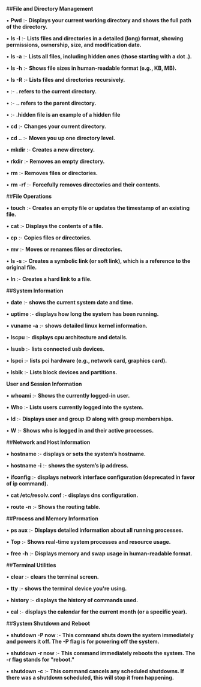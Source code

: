 ##**File and Directory Management**

•	**Pwd**    :- **Displays your current working directory and shows the full path of the directory.**


•	**ls -l**  :- **Lists files and directories in a detailed (long) format, showing permissions, ownership, size, and modification date.**


•	**ls -a**  :- **Lists all files, including hidden ones (those starting with a dot .).**


•	**ls -h**  :- **Shows file sizes in human-readable format (e.g., KB, MB).**


•	**ls -R**  :- **Lists files and directories recursively.**  


•	           :- **. refers to the current directory.**


•	           :- **.. refers to the parent directory.**


•	           :- **.hidden file is an example of a hidden file**


•	**cd**     :- **Changes your current directory.**


•	**cd ..**  :- **Moves you up one directory level.**


•	**mkdir**  :- **Creates a new directory.**


•	**rkdir**  :- **Removes an empty directory.**


•	**rm**     :- **Removes files or directories.**


•	**rm -rf** :- **Forcefully removes directories and their contents.**



##**File Operations**


•	**touch**       :- **Creates an empty file or updates the timestamp of an existing file.**


•	**cat**         :- **Displays the contents of a file.**


•	**cp**          :- **Copies files or directories.**


•	**mv**          :- **Moves or renames files or directories.**


•	**ls -s**       :- **Creates a symbolic link (or soft link), which is a reference to the original file.**


•	**ln**          :- **Creates a hard link to a file.**



##**System Information**  


•	**date**          :- **shows the current system date and time.**


•	**uptime**        :- **displays how long the system has been running.**


•	**vuname -a**       :- **shows detailed linux kernel information.**


•	**lscpu**         :- **displays cpu architecture and details.**


•	**lsusb**         :-  **lists connected usb devices.**


•	**lspci**         :- **lists pci hardware (e.g., network card, graphics card).**


•	**lsblk**         :- **Lists block devices and partitions.**



**User and Session Information** 


•	**whoami**      :- **Shows the currently logged-in user.**


•	**Who**         :- **Lists users currently logged into the system.**


•	**Id**          :- **Displays user and group ID along with group memberships.**


•	**W**           :- **Shows who is logged in and their active processes.**



##**Network and Host Information**


•	**hostname**             :- **displays or sets the system’s hostname.**


•	**hostname -i**          :- **shows the system’s ip address.**


•	**ifconfig**             :- **displays network interface configuration (deprecated in favor of ip command).**


•	**cat /etc/resolv.conf** :- **displays dns configuration.**


•	**route -n**             :- **Shows the routing table.**



##**Process and Memory Information**


•	**ps aux**      :- **Displays detailed information about all running processes.**


•	**Top**         :- **Shows real-time system processes and resource usage.**


•	**free -h**     :- **Displays memory and swap usage in human-readable format.**



##**Terminal Utilities**


•	**clear**   :- **clears the terminal screen.**


•	**tty**     :- **shows the terminal device you're using.**


•	**history** :- **displays the history of commands used.**


•	**cal**     :- **displays the calendar for the current month (or a specific year).**



##**System Shutdown and Reboot**


•	**shutdown -P now** :- **This command shuts down the system immediately and powers it off. The -P flag is for powering off the system.**


•	**shutdown -r now** :- **This command immediately reboots the system. The -r flag stands for "reboot."**


•	**shutdown -c**     :- **This command cancels any scheduled shutdowns. If there was a shutdown scheduled, this will stop it from happening.**

